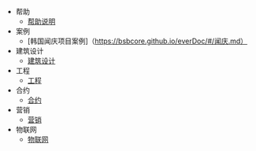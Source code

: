 

<!-- 本地调试用这个 --> 
* 帮助
  * [帮助说明]()
* 案例
  * [韩国闻庆项目案例]（https://bsbcore.github.io/everDoc/#/闻庆.md）
* 建筑设计
  * [建筑设计](https://bsbcore.github.io/everDoc/#/建筑设计标准.md)
* 工程
  * [工程](https://bsbcore.github.io/everDoc/#/工程.md)
* 合约
  * [合约](https://bsbcore.github.io/everDoc/#/合约.md)
* 营销
  * [营销](https://bsbcore.github.io/everDoc/#/营销.md)
* 物联网
  * [物联网](https://bsbcore.github.io/everDoc/#/物联网.md)



